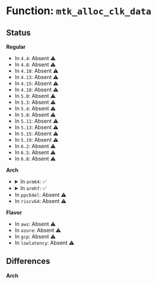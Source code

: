 # Function: <code>mtk_alloc_clk_data</code>

## Status
<b>Regular</b>
<ul>
<li>
In <code>4.4</code>: Absent ⚠️
</li>
<li>
In <code>4.8</code>: Absent ⚠️
</li>
<li>
In <code>4.10</code>: Absent ⚠️
</li>
<li>
In <code>4.13</code>: Absent ⚠️
</li>
<li>
In <code>4.15</code>: Absent ⚠️
</li>
<li>
In <code>4.18</code>: Absent ⚠️
</li>
<li>
In <code>5.0</code>: Absent ⚠️
</li>
<li>
In <code>5.3</code>: Absent ⚠️
</li>
<li>
In <code>5.4</code>: Absent ⚠️
</li>
<li>
In <code>5.8</code>: Absent ⚠️
</li>
<li>
In <code>5.11</code>: Absent ⚠️
</li>
<li>
In <code>5.13</code>: Absent ⚠️
</li>
<li>
In <code>5.15</code>: Absent ⚠️
</li>
<li>
In <code>5.19</code>: Absent ⚠️
</li>
<li>
In <code>6.2</code>: Absent ⚠️
</li>
<li>
In <code>6.5</code>: Absent ⚠️
</li>
<li>
In <code>6.8</code>: Absent ⚠️
</li>
</ul>
<b>Arch</b>
<ul>
<li>
<details>
<summary>In <code>arm64</code>: ✅</summary>

```c
struct clk_onecell_data *mtk_alloc_clk_data(unsigned int clk_num);
```

**Collision:** Unique Global

**Inline:** No

**Transformation:** False

**Instances:**

```
In drivers/clk/mediatek/clk-mtk.c (ffff8000107e16c0)
Location: drivers/clk/mediatek/clk-mtk.c:20
Inline: False
Direct callers:
  - drivers/clk/mediatek/clk-mt6779.c:clk_mt6779_infra_probe
  - drivers/clk/mediatek/clk-mt6779.c:clk_mt6779_top_probe
  - drivers/clk/mediatek/clk-mt6779.c:clk_mt6779_apmixed_probe
  - drivers/clk/mediatek/clk-mt6779-mm.c:clk_mt6779_mm_probe
  - drivers/clk/mediatek/clk-mt6779-img.c:clk_mt6779_img_probe
  - drivers/clk/mediatek/clk-mt6779-ipe.c:clk_mt6779_ipe_probe
  - drivers/clk/mediatek/clk-mt6779-cam.c:clk_mt6779_cam_probe
  - drivers/clk/mediatek/clk-mt6779-vdec.c:clk_mt6779_vdec_probe
  - drivers/clk/mediatek/clk-mt6779-venc.c:clk_mt6779_venc_probe
  - drivers/clk/mediatek/clk-mt6779-mfg.c:clk_mt6779_mfg_probe
  - drivers/clk/mediatek/clk-mt6779-aud.c:clk_mt6779_aud_probe
  - drivers/clk/mediatek/clk-mt6797.c:mtk_apmixedsys_init
  - drivers/clk/mediatek/clk-mt6797.c:mtk_infrasys_init
  - drivers/clk/mediatek/clk-mt6797.c:mtk_infra_of_clk_init_driver
  - drivers/clk/mediatek/clk-mt6797.c:mtk_topckgen_init
  - drivers/clk/mediatek/clk-mt6797-img.c:clk_mt6797_img_probe
  - drivers/clk/mediatek/clk-mt6797-mm.c:clk_mt6797_mm_probe
  - drivers/clk/mediatek/clk-mt6797-vdec.c:clk_mt6797_vdec_probe
  - drivers/clk/mediatek/clk-mt6797-venc.c:clk_mt6797_venc_probe
  - drivers/clk/mediatek/clk-mt2712.c:clk_mt2712_mcu_probe
  - drivers/clk/mediatek/clk-mt2712.c:clk_mt2712_peri_probe
  - drivers/clk/mediatek/clk-mt2712.c:clk_mt2712_infra_probe
  - drivers/clk/mediatek/clk-mt2712.c:clk_mt2712_top_probe
  - drivers/clk/mediatek/clk-mt2712.c:mt2712_topckgen_of_clk_init_driver
  - drivers/clk/mediatek/clk-mt2712.c:clk_mt2712_apmixed_probe
  - drivers/clk/mediatek/clk-mt2712-bdp.c:clk_mt2712_bdp_probe
  - drivers/clk/mediatek/clk-mt2712-img.c:clk_mt2712_img_probe
  - drivers/clk/mediatek/clk-mt2712-jpgdec.c:clk_mt2712_jpgdec_probe
  - drivers/clk/mediatek/clk-mt2712-mfg.c:clk_mt2712_mfg_probe
  - drivers/clk/mediatek/clk-mt2712-mm.c:clk_mt2712_mm_probe
  - drivers/clk/mediatek/clk-mt2712-vdec.c:clk_mt2712_vdec_probe
  - drivers/clk/mediatek/clk-mt2712-venc.c:clk_mt2712_venc_probe
  - drivers/clk/mediatek/clk-mt7622.c:mtk_pericfg_init
  - drivers/clk/mediatek/clk-mt7622.c:mtk_apmixedsys_init
  - drivers/clk/mediatek/clk-mt7622.c:mtk_infrasys_init
  - drivers/clk/mediatek/clk-mt7622.c:mtk_topckgen_init
  - drivers/clk/mediatek/clk-mt7622-eth.c:clk_mt7622_sgmiisys_init
  - drivers/clk/mediatek/clk-mt7622-eth.c:clk_mt7622_ethsys_init
  - drivers/clk/mediatek/clk-mt7622-hif.c:clk_mt7622_pciesys_init
  - drivers/clk/mediatek/clk-mt7622-hif.c:clk_mt7622_ssusbsys_init
  - drivers/clk/mediatek/clk-mt7622-aud.c:clk_mt7622_audiosys_init
  - drivers/clk/mediatek/clk-mt8173.c:mtk_vencltsys_init
  - drivers/clk/mediatek/clk-mt8173.c:mtk_vencsys_init
  - drivers/clk/mediatek/clk-mt8173.c:mtk_vdecsys_init
  - drivers/clk/mediatek/clk-mt8173.c:mtk_mmsys_init
  - drivers/clk/mediatek/clk-mt8173.c:mtk_imgsys_init
  - drivers/clk/mediatek/clk-mt8173.c:mtk_apmixedsys_init
  - drivers/clk/mediatek/clk-mt8173.c:mtk_pericfg_init
  - drivers/clk/mediatek/clk-mt8173.c:mtk_infrasys_init
  - drivers/clk/mediatek/clk-mt8173.c:mtk_topckgen_init
  - drivers/clk/mediatek/clk-mt8183.c:clk_mt8183_mcu_probe
  - drivers/clk/mediatek/clk-mt8183.c:clk_mt8183_peri_probe
  - drivers/clk/mediatek/clk-mt8183.c:clk_mt8183_infra_probe
  - drivers/clk/mediatek/clk-mt8183.c:mt8183_topckgen_of_clk_init_driver
  - drivers/clk/mediatek/clk-mt8183.c:clk_mt8183_apmixed_probe
  - drivers/clk/mediatek/clk-mt8183-audio.c:clk_mt8183_audio_probe
  - drivers/clk/mediatek/clk-mt8183-cam.c:clk_mt8183_cam_probe
  - drivers/clk/mediatek/clk-mt8183-img.c:clk_mt8183_img_probe
  - drivers/clk/mediatek/clk-mt8183-ipu0.c:clk_mt8183_ipu_core0_probe
  - drivers/clk/mediatek/clk-mt8183-ipu1.c:clk_mt8183_ipu_core1_probe
  - drivers/clk/mediatek/clk-mt8183-ipu_adl.c:clk_mt8183_ipu_adl_probe
  - drivers/clk/mediatek/clk-mt8183-ipu_conn.c:clk_mt8183_ipu_conn_probe
  - drivers/clk/mediatek/clk-mt8183-mfgcfg.c:clk_mt8183_mfg_probe
  - drivers/clk/mediatek/clk-mt8183-mm.c:clk_mt8183_mm_probe
  - drivers/clk/mediatek/clk-mt8183-vdec.c:clk_mt8183_vdec_probe
  - drivers/clk/mediatek/clk-mt8183-venc.c:clk_mt8183_venc_probe
  - drivers/clk/mediatek/clk-mt8516.c:mtk_apmixedsys_init
  - drivers/clk/mediatek/clk-mt8516.c:mtk_infracfg_init
  - drivers/clk/mediatek/clk-mt8516.c:mtk_topckgen_init
  - drivers/clk/mediatek/clk-mt8516-aud.c:mtk_audsys_init
```
**Symbols:**

```
ffff8000107e16c0-ffff8000107e1750: mtk_alloc_clk_data (STB_GLOBAL)
```
</details>
</li>
<li>
<details>
<summary>In <code>armhf</code>: ✅</summary>

```c
struct clk_onecell_data *mtk_alloc_clk_data(unsigned int clk_num);
```

**Collision:** Unique Global

**Inline:** No

**Transformation:** False

**Instances:**

```
In drivers/clk/mediatek/clk-mtk.c (c08fe964)
Location: drivers/clk/mediatek/clk-mtk.c:20
Inline: False
Direct callers:
  - drivers/clk/mediatek/clk-mt7622.c:mtk_pericfg_init
  - drivers/clk/mediatek/clk-mt7622.c:mtk_apmixedsys_init
  - drivers/clk/mediatek/clk-mt7622.c:mtk_infrasys_init
  - drivers/clk/mediatek/clk-mt7622.c:mtk_topckgen_init
  - drivers/clk/mediatek/clk-mt7622-eth.c:clk_mt7622_sgmiisys_init
  - drivers/clk/mediatek/clk-mt7622-eth.c:clk_mt7622_ethsys_init
  - drivers/clk/mediatek/clk-mt7622-hif.c:clk_mt7622_pciesys_init
  - drivers/clk/mediatek/clk-mt7622-hif.c:clk_mt7622_ssusbsys_init
  - drivers/clk/mediatek/clk-mt7622-aud.c:clk_mt7622_audiosys_init
  - drivers/clk/mediatek/clk-mt7629.c:mtk_apmixedsys_init
  - drivers/clk/mediatek/clk-mt7629.c:mtk_pericfg_init
  - drivers/clk/mediatek/clk-mt7629.c:mtk_infrasys_init
  - drivers/clk/mediatek/clk-mt7629.c:mtk_topckgen_init
  - drivers/clk/mediatek/clk-mt7629-eth.c:clk_mt7629_sgmiisys_init
  - drivers/clk/mediatek/clk-mt7629-eth.c:clk_mt7629_ethsys_init
  - drivers/clk/mediatek/clk-mt7629-hif.c:clk_mt7629_pciesys_init
  - drivers/clk/mediatek/clk-mt7629-hif.c:clk_mt7629_ssusbsys_init
  - drivers/clk/mediatek/clk-mt8135.c:mtk_apmixedsys_init
  - drivers/clk/mediatek/clk-mt8135.c:mtk_pericfg_init
  - drivers/clk/mediatek/clk-mt8135.c:mtk_infrasys_init
  - drivers/clk/mediatek/clk-mt8135.c:mtk_topckgen_init
  - drivers/clk/mediatek/clk-mt8173.c:mtk_vencltsys_init
  - drivers/clk/mediatek/clk-mt8173.c:mtk_vencsys_init
  - drivers/clk/mediatek/clk-mt8173.c:mtk_vdecsys_init
  - drivers/clk/mediatek/clk-mt8173.c:mtk_mmsys_init
  - drivers/clk/mediatek/clk-mt8173.c:mtk_imgsys_init
  - drivers/clk/mediatek/clk-mt8173.c:mtk_apmixedsys_init
  - drivers/clk/mediatek/clk-mt8173.c:mtk_pericfg_init
  - drivers/clk/mediatek/clk-mt8173.c:mtk_infrasys_init
  - drivers/clk/mediatek/clk-mt8173.c:mtk_topckgen_init
  - drivers/clk/mediatek/clk-mt8516.c:mtk_apmixedsys_init
  - drivers/clk/mediatek/clk-mt8516.c:mtk_infracfg_init
  - drivers/clk/mediatek/clk-mt8516.c:mtk_topckgen_init
  - drivers/clk/mediatek/clk-mt8516-aud.c:mtk_audsys_init
```
**Symbols:**

```
c08fe964-c08fea08: mtk_alloc_clk_data (STB_GLOBAL)
```
</details>
</li>
<li>
In <code>ppc64el</code>: Absent ⚠️
</li>
<li>
In <code>riscv64</code>: Absent ⚠️
</li>
</ul>
<b>Flavor</b>
<ul>
<li>
In <code>aws</code>: Absent ⚠️
</li>
<li>
In <code>azure</code>: Absent ⚠️
</li>
<li>
In <code>gcp</code>: Absent ⚠️
</li>
<li>
In <code>lowlatency</code>: Absent ⚠️
</li>
</ul>

## Differences
<b>Arch</b>
<ul>
</ul>
